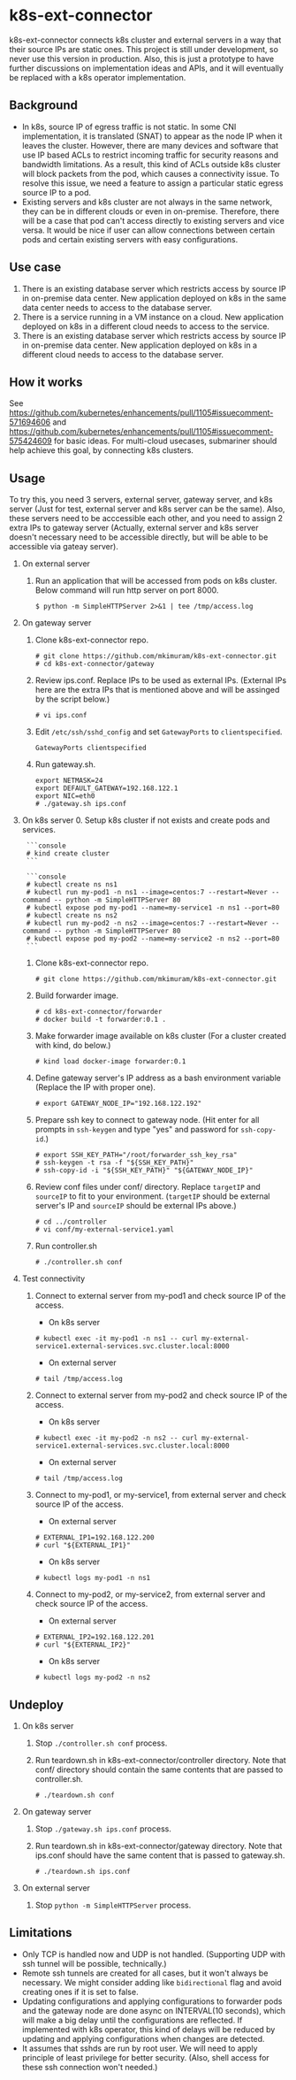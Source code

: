# k8s-ext-connector
k8s-ext-connector connects k8s cluster and external servers in a way that their source IPs are static ones.
This project is still under development, so never use this version in production. 
Also, this is just a prototype to have further discussions on implementation ideas and APIs, and it will eventually be replaced with a k8s operator implementation.

## Background
- In k8s, source IP of egress traffic is not static. In some CNI implementation, it is translated (SNAT) to appear as the node IP when it leaves the cluster. However, there are many devices and software that use IP based ACLs to restrict incoming traffic for security reasons and bandwidth limitations. As a result, this kind of ACLs outside k8s cluster will block packets from the pod, which causes a connectivity issue. To resolve this issue, we need a feature to assign a particular static egress source IP to a pod.
- Existing servers and k8s cluster are not always in the same network, they can be in different clouds or even in on-premise. Therefore, there will be a case that pod can't access directly to existing servers and vice versa. It would be nice if user can allow connections between certain pods and certain existing servers with easy configurations.

## Use case
1. There is an existing database server which restricts access by source IP in on-premise data center. New application deployed on k8s in the same data center needs to access to the database server.
2. There is a service running in a VM instance on a cloud. New application deployed on k8s in a different cloud needs to access to the service.
3. There is an existing database server which restricts access by source IP in on-premise data center. New application deployed on k8s in a different cloud needs to access to the database server.

## How it works
See https://github.com/kubernetes/enhancements/pull/1105#issuecomment-571694606 and https://github.com/kubernetes/enhancements/pull/1105#issuecomment-575424609 for basic ideas.
For multi-cloud usecases, submariner should help achieve this goal, by connecting k8s clusters.

## Usage
To try this, you need 3 servers, external server, gateway server, and k8s server (Just for test, external server and k8s server can be the same). Also, these servers need to be acccessible each other, and you need to assign 2 extra IPs to gateway server (Actually, external server and k8s server doesn't necessary need to be accessible directly, but will be able to be accessible via gateay server).

1. On external server
    1. Run an application that will be accessed from pods on k8s cluster. Below command will run http server on port 8000. 

        ```console
        $ python -m SimpleHTTPServer 2>&1 | tee /tmp/access.log
        ```

2. On gateway server
    1. Clone k8s-ext-connector repo.

        ```console
        # git clone https://github.com/mkimuram/k8s-ext-connector.git
        # cd k8s-ext-connector/gateway
        ```

    2. Review ips.conf. Replace IPs to be used as external IPs. (External IPs here are the extra IPs that is mentioned above and will be assinged by the script below.)

        ```console
        # vi ips.conf
        ```

    3. Edit `/etc/ssh/sshd_config` and set `GatewayPorts` to `clientspecified`.

        ```console
        GatewayPorts clientspecified
        ```

    4. Run gateway.sh.

        ```console
        export NETMASK=24
        export DEFAULT_GATEWAY=192.168.122.1
        export NIC=eth0
        # ./gateway.sh ips.conf
        ```

3. On k8s server
    0. Setup k8s cluster if not exists and create pods and services.

        ```console
        # kind create cluster
        ```

        ```console
        # kubectl create ns ns1
        # kubectl run my-pod1 -n ns1 --image=centos:7 --restart=Never --command -- python -m SimpleHTTPServer 80
        # kubectl expose pod my-pod1 --name=my-service1 -n ns1 --port=80
        # kubectl create ns ns2
        # kubectl run my-pod2 -n ns2 --image=centos:7 --restart=Never --command -- python -m SimpleHTTPServer 80
        # kubectl expose pod my-pod2 --name=my-service2 -n ns2 --port=80
        ```

    1. Clone k8s-ext-connector repo.

        ```console
        # git clone https://github.com/mkimuram/k8s-ext-connector.git
        ```

    2. Build forwarder image.

        ```console
        # cd k8s-ext-connector/forwarder
        # docker build -t forwarder:0.1 .
        ```

    3. Make forwarder image available on k8s cluster (For a cluster created with kind, do below.)

        ```console
        # kind load docker-image forwarder:0.1
        ```

    4. Define gateway server's IP address as a bash environment variable (Replace the IP with proper one). 

        ```console
        # export GATEWAY_NODE_IP="192.168.122.192"
        ```

    5. Prepare ssh key to connect to gateway node. (Hit enter for all prompts in `ssh-keygen` and type "yes" and password for `ssh-copy-id`.)

        ```console
        # export SSH_KEY_PATH="/root/forwarder_ssh_key_rsa"
        # ssh-keygen -t rsa -f "${SSH_KEY_PATH}"
        # ssh-copy-id -i "${SSH_KEY_PATH}" "${GATEWAY_NODE_IP}" 
        ```

    6. Review conf files under conf/ directory. Replace `targetIP` and `sourceIP` to fit to your environment. (`targetIP` should be external server's IP and `sourceIP` should be external IPs above.)

        ```console
        # cd ../controller
        # vi conf/my-external-service1.yaml
        ```

    7. Run controller.sh

        ```console
        # ./controller.sh conf
        ```

4. Test connectivity
    1. Connect to external server from my-pod1 and check source IP of the access.
        - On k8s server

        ```console
        # kubectl exec -it my-pod1 -n ns1 -- curl my-external-service1.external-services.svc.cluster.local:8000
        ```

        - On external server

        ```console
        # tail /tmp/access.log
        ```

    2. Connect to external server from my-pod2 and check source IP of the access.
        - On k8s server

        ```console
        # kubectl exec -it my-pod2 -n ns2 -- curl my-external-service1.external-services.svc.cluster.local:8000
        ```

        - On external server

        ```console
        # tail /tmp/access.log
        ```

    3. Connect to my-pod1, or my-service1, from external server and check source IP of the access.
        - On external server

        ```console
        # EXTERNAL_IP1=192.168.122.200
        # curl "${EXTERNAL_IP1}"
        ```

        - On k8s server

        ```console
        # kubectl logs my-pod1 -n ns1 
        ```

    4. Connect to my-pod2, or my-service2, from external server and check source IP of the access.
        - On external server

        ```console
        # EXTERNAL_IP2=192.168.122.201
        # curl "${EXTERNAL_IP2}"
        ```

        - On k8s server

         ```console
        # kubectl logs my-pod2 -n ns2 
        ```

## Undeploy
1. On k8s server
    1. Stop `./controller.sh conf` process.
    2. Run teardown.sh in k8s-ext-connector/controller directory. Note that conf/ directory should contain the same contents that are passed to controller.sh.

        ```console
        # ./teardown.sh conf
        ```

2. On gateway server
    1. Stop `./gateway.sh ips.conf` process.
    2. Run teardown.sh in k8s-ext-connector/gateway directory. Note that ips.conf should have the same content that is passed to gateway.sh.

        ```console
        # ./teardown.sh ips.conf
        ```
3. On external server
    1. Stop `python -m SimpleHTTPServer` process.


## Limitations
- Only TCP is handled now and UDP is not handled. (Supporting UDP with ssh tunnel will be possible, technically.)
- Remote ssh tunnels are created for all cases, but it won't always be necessary. We might consider adding like `bidirectional` flag and avoid creating ones if it is set to false.
- Updating configurations and applying configurations to forwarder pods and the gateway node are done async on INTERVAL(10 seconds), which will make a big delay until the configurations are reflected. If implemented with k8s operator, this kind of delays will be reduced by updating and applying configurations when changes are detected. 
- It assumes that sshds are run by root user. We will need to apply principle of least privilege for better security. (Also, shell access for these ssh connection won't needed.)
